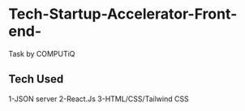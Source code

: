 # Tech-Startup-Accelerator-Front-end-
Task by COMPUTiQ
## Tech Used
1-JSON server
2-React.Js
3-HTML/CSS/Tailwind CSS
